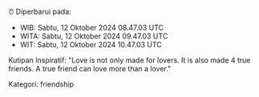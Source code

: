 ⏰ Diperbarui pada:
- WIB: Sabtu, 12 Oktober 2024 08.47.03 UTC
- WITA: Sabtu, 12 Oktober 2024 09.47.03 UTC
- WIT: Sabtu, 12 Oktober 2024 10.47.03 UTC

Kutipan Inspiratif:
"Love is not only made for lovers. It is also made 4 true friends. A true friend can love more than a lover."


Kategori: friendship

